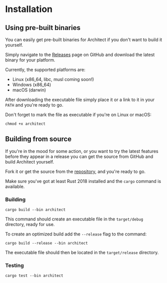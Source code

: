 # Installation

## Using pre-built binaries

You can easily get pre-built binaries for Architect if you don't want to build it yourself.

Simply navigate to the [Releases](https://github.com/v47-io/architect-rs/releases) page on GitHub and download 
the latest binary for your platform. 

Currently, the supported platforms are:
  
  - Linux (x86_64, libc, musl coming soon!)
  - Windows (x86_64)
  - macOS (darwin)

After downloading the executable file simply place it or a link to it in your `PATH` and you're ready to go.

Don't forget to mark the file as executable if you're on Linux or macOS:

```shell
chmod +x architect
```

## Building from source

If you're in the mood for some action, or you want to try the latest features before they appear in a release
you can get the source from GitHub and build Architect yourself.

Fork it or get the source from the [repository](https://github.com/v47-io/architect-rs), and you're ready to go.

Make sure you've got at least Rust 2018 installed and the `cargo` command is available.

### Building

```shell
cargo build --bin architect
```

This command should create an executable file in the `target/debug` directory, ready for use.

To create an optimized build add the `--release` flag to the command:

```shell
cargo build --release --bin architect
```

The executable file should then be located in the `target/release` directory.

### Testing

```shell
cargo test --bin architect
```

